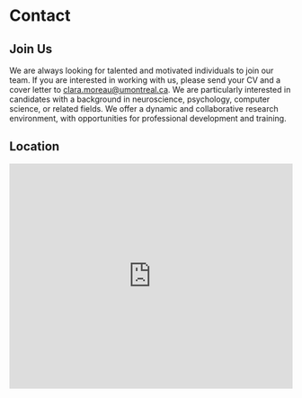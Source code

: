 # Contact

## Join Us

We are always looking for talented and motivated individuals to join our team. If you are interested in working with us, please send your CV and a cover letter to [clara.moreau@umontreal.ca](mailto:clara.moreau@umontreal.ca). We are particularly interested in candidates with a background in neuroscience, psychology, computer science, or related fields. We offer a dynamic and collaborative research environment, with opportunities for professional development and training.


## Location

<iframe src="https://www.google.com/maps/embed?pb=!1m18!1m12!1m3!1d5592.709237399839!2d-73.62764138737145!3d45.50293957095396!2m3!1f0!2f0!3f0!3m2!1i1024!2i768!4f13.1!3m3!1m2!1s0x4cc919ecc1dffe93%3A0xe51b636b43a6fee0!2sCHU%20Sainte-Justine!5e0!3m2!1sfr!2sfr!4v1738805457388!5m2!1sfr!2sfr" width="100%" height="400" style="border:0;" allowfullscreen="" loading="lazy"></iframe>
